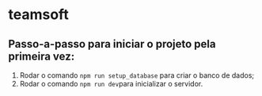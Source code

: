# teamsoft

## Passo-a-passo para iniciar o projeto pela primeira vez:

1. Rodar o comando `npm run setup_database` para criar o banco de dados;
2. Rodar o comando `npm run dev`para inicializar o servidor. 
